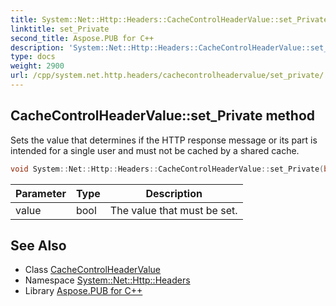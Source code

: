 ```yaml
---
title: System::Net::Http::Headers::CacheControlHeaderValue::set_Private method
linktitle: set_Private
second_title: Aspose.PUB for C++
description: 'System::Net::Http::Headers::CacheControlHeaderValue::set_Private method. Sets the value that determines if the HTTP response message or its part is intended for a single user and must not be cached by a shared cache in C++.'
type: docs
weight: 2900
url: /cpp/system.net.http.headers/cachecontrolheadervalue/set_private/
---
```

## CacheControlHeaderValue::set_Private method


Sets the value that determines if the HTTP response message or its part is intended for a single user and must not be cached by a shared cache.

```cpp
void System::Net::Http::Headers::CacheControlHeaderValue::set_Private(bool value)
```


| Parameter | Type | Description |
| --- | --- | --- |
| value | bool | The value that must be set. |

## See Also

* Class [CacheControlHeaderValue](../)
* Namespace [System::Net::Http::Headers](../../)
* Library [Aspose.PUB for C++](../../../)
